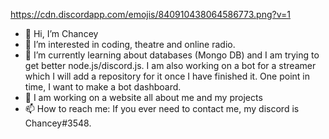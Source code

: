 https://cdn.discordapp.com/emojis/840910438064586773.png?v=1
- 👋 Hi, I’m Chancey
- 👀 I’m interested in coding, theatre and online radio.
- 🌱 I’m currently learning about databases (Mongo DB) and I am trying to get better node.js/discord.js. I am also working on a bot for a streamer which I will add a repository for it once I have finished it. One point in time, I want to make a bot dashboard.
- 🤗 I am working on a website all about me and my projects
- 📫 How to reach me: If you ever need to contact me, my discord is Chancey#3548.
